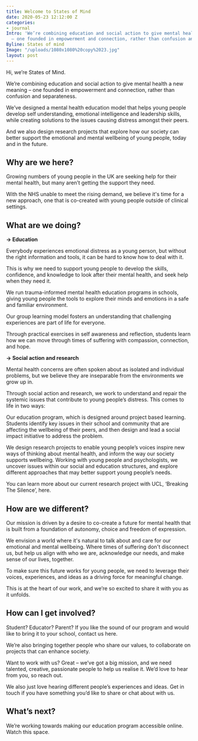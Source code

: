 ```yaml
---
title: Welcome to States of Mind
date: 2020-05-23 12:12:00 Z
categories:
- journal
Intro: 'We’re combining education and social action to give mental health a new meaning
  – one founded in empowerment and connection, rather than confusion and separateness. '
Byline: States of mind
Image: "/uploads/1080x1080%20copy%2023.jpg"
layout: post
---
```


Hi, we’re States of Mind. 

We’re combining education and social action to give mental health a new meaning – one founded in empowerment and connection, rather than confusion and separateness. 

We’ve designed a mental health education model that helps young people develop self understanding, emotional intelligence and leadership skills, while creating solutions to the issues causing distress amongst their peers. 

And we also design research projects that explore how our society can better support the emotional and mental wellbeing of young people, today and in the future. 

## Why are we here?

Growing numbers of young people in the UK are seeking help for their mental health, but many aren’t getting the support they need. 

With the NHS unable to meet the rising demand, we believe it's time for a new approach, one that is co-created with young people outside of clinical settings. 

## What are we doing?

**→ Education**

Everybody experiences emotional distress as a young person, but without the right information and tools, it can be hard to know how to deal with it. 

This is why we need to support young people to develop the skills, confidence, and knowledge to look after their mental health, and seek help when they need it. 

We run trauma-informed mental health education programs in schools, giving young people the tools to explore their minds and emotions in a safe and familiar environment. 

Our group learning model fosters an understanding that challenging experiences are part of life for everyone. 

Through practical exercises in self awareness and reflection, students learn how we can move through times of suffering with compassion, connection, and hope. 

**→ Social action and research**

Mental health concerns are often spoken about as isolated and individual problems, but we believe they are inseparable from the environments we grow up in. 

Through social action and research, we work to understand and repair the systemic issues that contribute to young people’s distress. This comes to life in two ways:

Our education program, which is designed around project based learning. Students identify key issues in their school and community that are affecting the wellbeing of their peers, and then design and lead a social impact initiative to address the problem. 

We design research projects to enable young people’s voices inspire new ways of thinking about mental health, and inform the way our society supports wellbeing. Working with young people and psychologists, we uncover issues within our social and education structures, and explore different approaches that may better support young people’s needs. 

You can learn more about our current research project with UCL, ‘Breaking The Silence’, here. 

## How are we different?

Our mission is driven by a desire to co-create a future for mental health that is built from a foundation of autonomy, choice and freedom of expression. 

We envision a world where it's natural to talk about and care for our emotional and mental wellbeing. Where times of suffering don't disconnect us, but help us align with who we are, acknowledge our needs, and make sense of our lives, together.  

To make sure this future works for young people, we need to leverage their voices, experiences, and ideas as a driving force for meaningful change. 

This is at the heart of our work, and we’re so excited to share it with you as it unfolds. 

## How can I get involved?

Student? Educator? Parent? If you like the sound of our program and would like to bring it to your school, contact us here. 

We’re also bringing together people who share our values, to collaborate on projects that can enhance society. 

Want to work with us? Great – we’ve got a big mission, and we need talented, creative, passionate people to help us realise it. We’d love to hear from you, so reach out.

We also just love hearing different people’s experiences and ideas. Get in touch if you have something you’d like to share or chat about with us. 

## What’s next?

We’re working towards making our education program accessible online. Watch this space. 